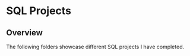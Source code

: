# SQL Projects
## Overview
The following folders showcase different SQL projects I have completed. 
